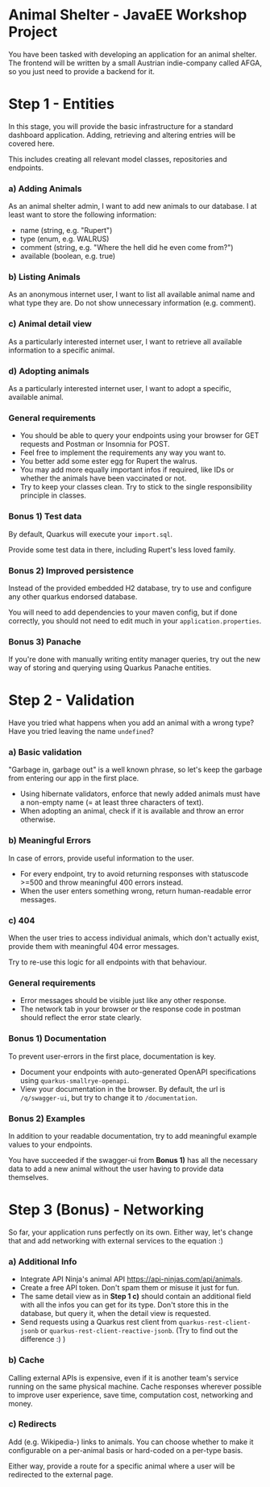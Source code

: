 # Animal Shelter - JavaEE Workshop Project
You have been tasked with developing an application for an animal shelter.
The frontend will be written by a small Austrian indie-company called AFGA, so you just need to provide a backend for it.

# Step 1 - Entities
In this stage, you will provide the basic infrastructure for a standard dashboard application.
Adding, retrieving and altering entries will be covered here.

This includes creating all relevant model classes, repositories and endpoints.

### a) Adding Animals
As an animal shelter admin, I want to add new animals to our database. I at least want to store the following information:

- name (string, e.g. "Rupert")
- type (enum, e.g. WALRUS)
- comment (string, e.g. "Where the hell did he even come from?")
- available (boolean, e.g. true)

### b) Listing Animals
As an anonymous internet user, I want to list all available animal name and what type they are.
Do not show unnecessary information (e.g. comment).

### c) Animal detail view
As a particularly interested internet user, I want to retrieve all available information to a specific animal.

### d) Adopting animals
As a particularly interested internet user, I want to adopt a specific, available animal.


### General requirements
- You should be able to query your endpoints using your browser for GET requests and Postman or Insomnia for POST.
- Feel free to implement the requirements any way you want to.
- You better add some ester egg for Rupert the walrus.
- You may add more equally important infos if required, like IDs or whether the animals have been vaccinated or not.
- Try to keep your classes clean. Try to stick to the single responsibility principle in classes.

### Bonus 1) Test data
By default, Quarkus will execute your `import.sql`.

Provide some test data in there, including Rupert's less loved family.

### Bonus 2) Improved persistence
Instead of the provided embedded H2 database, try to use and configure any other quarkus endorsed database.

You will need to add dependencies to your maven config, but if done correctly, you should not need to edit much in your `application.properties`.

### Bonus 3) Panache
If you're done with manually writing entity manager queries, try out the new way of storing and querying using Quarkus Panache entities.


# Step 2 - Validation

Have you tried what happens when you add an animal with a wrong type?
Have you tried leaving the name `undefined`?

### a) Basic validation
"Garbage in, garbage out" is a well known phrase, so let's keep the garbage from entering our app in the first place.

- Using hibernate validators, enforce that newly added animals must have a non-empty name (= at least three characters of text).
- When adopting an animal, check if it is available and throw an error otherwise.

### b) Meaningful Errors
In case of errors, provide useful information to the user.

- For every endpoint, try to avoid returning responses with statuscode >=500 and throw meaningful 400 errors instead.
- When the user enters something wrong, return human-readable error messages.

### c) 404
When the user tries to access individual animals, which don't actually exist, provide them with meaningful 404 error messages.

Try to re-use this logic for all endpoints with that behaviour.

### General requirements
- Error messages should be visible just like any other response.
- The network tab in your browser or the response code in postman should reflect the error state clearly.

### Bonus 1) Documentation
To prevent user-errors in the first place, documentation is key.

- Document your endpoints with auto-generated OpenAPI specifications using `quarkus-smallrye-openapi`.
- View your documentation in the browser. By default, the url is `/q/swagger-ui`, but try to change it to `/documentation`.

### Bonus 2) Examples
In addition to your readable documentation, try to add meaningful example values to your endpoints.

You have succeeded if the swagger-ui from **Bonus 1)** has all the necessary data to add a new animal without the user having to provide data themselves.


# Step 3 (Bonus) - Networking

So far, your application runs perfectly on its own. Either way, let's change that and add networking with external services to the equation :)

### a) Additional Info

- Integrate API Ninja's animal API https://api-ninjas.com/api/animals.
- Create a free API token. Don't spam them or misuse it just for fun.
- The same detail view as in **Step 1 c)** should contain an additional field with all the infos you can get for its type. Don't store this in the database, but query it, when the detail view is requested.
- Send requests using a Quarkus rest client from `quarkus-rest-client-jsonb` or `quarkus-rest-client-reactive-jsonb`. (Try to find out the difference :) )

### b) Cache
Calling external APIs is expensive, even if it is another team's service running on the same physical machine.
Cache responses wherever possible to improve user experience, save time, computation cost, networking and money.

### c) Redirects
Add (e.g. Wikipedia-) links to animals. You can choose whether to make it configurable on a per-animal basis or hard-coded on a per-type basis.

Either way, provide a route for a specific animal where a user will be redirected to the external page.
